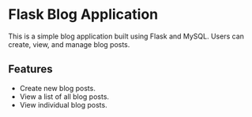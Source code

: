 # Flask Blog Application

This is a simple blog application built using Flask and MySQL. Users can create, view, and manage blog posts.

## Features

- Create new blog posts.
- View a list of all blog posts.
- View individual blog posts.